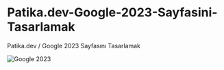 # Patika.dev-Google-2023-Sayfasini-Tasarlamak
Patika.dev / Google 2023 Sayfasını Tasarlamak

![Google 2023](https://github.com/tayfunsercansahin/Patika.dev-Google-2023-Sayfasini-Tasarlamak/assets/82944149/40f05481-6184-4804-884f-4d846afeebef)
